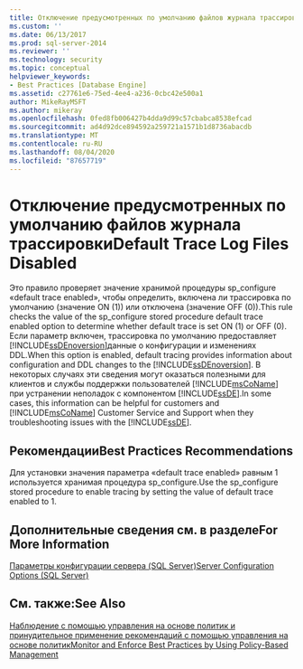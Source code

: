 ```yaml
---
title: Отключение предусмотренных по умолчанию файлов журнала трассировки | Документация Майкрософт
ms.custom: ''
ms.date: 06/13/2017
ms.prod: sql-server-2014
ms.reviewer: ''
ms.technology: security
ms.topic: conceptual
helpviewer_keywords:
- Best Practices [Database Engine]
ms.assetid: c27761e6-75ed-4ee4-a236-0cbc42e500a1
author: MikeRayMSFT
ms.author: mikeray
ms.openlocfilehash: 0fed8fb006427b4dda9d99c57cbabca8538efcad
ms.sourcegitcommit: ad4d92dce894592a259721a1571b1d8736abacdb
ms.translationtype: MT
ms.contentlocale: ru-RU
ms.lasthandoff: 08/04/2020
ms.locfileid: "87657719"
---
```

# <a name="default-trace-log-files-disabled"></a><span data-ttu-id="24821-102">Отключение предусмотренных по умолчанию файлов журнала трассировки</span><span class="sxs-lookup"><span data-stu-id="24821-102">Default Trace Log Files Disabled</span></span>
  <span data-ttu-id="24821-103">Это правило проверяет значение хранимой процедуры sp_configure «default trace enabled», чтобы определить, включена ли трассировка по умолчанию (значение ON (1)) или отключена (значение OFF (0)).</span><span class="sxs-lookup"><span data-stu-id="24821-103">This rule checks the value of the sp_configure stored procedure default trace enabled option to determine whether default trace is set ON (1) or OFF (0).</span></span> <span data-ttu-id="24821-104">Если параметр включен, трассировка по умолчанию предоставляет [!INCLUDE[ssDEnoversion](../../includes/ssdenoversion-md.md)]данные о конфигурации и изменениях DDL.</span><span class="sxs-lookup"><span data-stu-id="24821-104">When this option is enabled, default tracing provides information about configuration and DDL changes to the [!INCLUDE[ssDEnoversion](../../includes/ssdenoversion-md.md)].</span></span> <span data-ttu-id="24821-105">В некоторых случаях эти сведения могут оказаться полезными для клиентов и службы поддержки пользователей [!INCLUDE[msCoName](../../includes/msconame-md.md)] при устранении неполадок с компонентом [!INCLUDE[ssDE](../../includes/ssde-md.md)].</span><span class="sxs-lookup"><span data-stu-id="24821-105">In some cases, this information can be helpful for customers and [!INCLUDE[msCoName](../../includes/msconame-md.md)] Customer Service and Support when they troubleshooting issues with the [!INCLUDE[ssDE](../../includes/ssde-md.md)].</span></span>  
  
## <a name="best-practices-recommendations"></a><span data-ttu-id="24821-106">Рекомендации</span><span class="sxs-lookup"><span data-stu-id="24821-106">Best Practices Recommendations</span></span>  
 <span data-ttu-id="24821-107">Для установки значения параметра «default trace enabled» равным 1 используется хранимая процедура sp_configure.</span><span class="sxs-lookup"><span data-stu-id="24821-107">Use the sp_configure stored procedure to enable tracing by setting the value of default trace enabled to 1.</span></span>  
  
## <a name="for-more-information"></a><span data-ttu-id="24821-108">Дополнительные сведения см. в разделе</span><span class="sxs-lookup"><span data-stu-id="24821-108">For More Information</span></span>  
 [<span data-ttu-id="24821-109">Параметры конфигурации сервера (SQL Server)</span><span class="sxs-lookup"><span data-stu-id="24821-109">Server Configuration Options &#40;SQL Server&#41;</span></span>](../../database-engine/configure-windows/server-configuration-options-sql-server.md)  
  
## <a name="see-also"></a><span data-ttu-id="24821-110">См. также:</span><span class="sxs-lookup"><span data-stu-id="24821-110">See Also</span></span>  
 [<span data-ttu-id="24821-111">Наблюдение с помощью управления на основе политик и принудительное применение рекомендаций с помощью управления на основе политик</span><span class="sxs-lookup"><span data-stu-id="24821-111">Monitor and Enforce Best Practices by Using Policy-Based Management</span></span>](monitor-and-enforce-best-practices-by-using-policy-based-management.md)  
  
  
